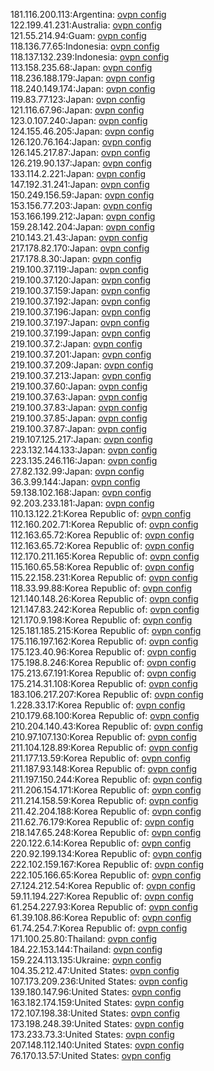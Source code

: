 181.116.200.113:Argentina: [ovpn config](vpn/181_116_200_113.ovpn)  
122.199.41.231:Australia: [ovpn config](vpn/122_199_41_231.ovpn)  
121.55.214.94:Guam: [ovpn config](vpn/121_55_214_94.ovpn)  
118.136.77.65:Indonesia: [ovpn config](vpn/118_136_77_65.ovpn)  
118.137.132.239:Indonesia: [ovpn config](vpn/118_137_132_239.ovpn)  
113.158.235.68:Japan: [ovpn config](vpn/113_158_235_68.ovpn)  
118.236.188.179:Japan: [ovpn config](vpn/118_236_188_179.ovpn)  
118.240.149.174:Japan: [ovpn config](vpn/118_240_149_174.ovpn)  
119.83.77.123:Japan: [ovpn config](vpn/119_83_77_123.ovpn)  
121.116.67.96:Japan: [ovpn config](vpn/121_116_67_96.ovpn)  
123.0.107.240:Japan: [ovpn config](vpn/123_0_107_240.ovpn)  
124.155.46.205:Japan: [ovpn config](vpn/124_155_46_205.ovpn)  
126.120.76.164:Japan: [ovpn config](vpn/126_120_76_164.ovpn)  
126.145.217.87:Japan: [ovpn config](vpn/126_145_217_87.ovpn)  
126.219.90.137:Japan: [ovpn config](vpn/126_219_90_137.ovpn)  
133.114.2.221:Japan: [ovpn config](vpn/133_114_2_221.ovpn)  
147.192.31.241:Japan: [ovpn config](vpn/147_192_31_241.ovpn)  
150.249.156.59:Japan: [ovpn config](vpn/150_249_156_59.ovpn)  
153.156.77.203:Japan: [ovpn config](vpn/153_156_77_203.ovpn)  
153.166.199.212:Japan: [ovpn config](vpn/153_166_199_212.ovpn)  
159.28.142.204:Japan: [ovpn config](vpn/159_28_142_204.ovpn)  
210.143.21.43:Japan: [ovpn config](vpn/210_143_21_43.ovpn)  
217.178.82.170:Japan: [ovpn config](vpn/217_178_82_170.ovpn)  
217.178.8.30:Japan: [ovpn config](vpn/217_178_8_30.ovpn)  
219.100.37.119:Japan: [ovpn config](vpn/219_100_37_119.ovpn)  
219.100.37.120:Japan: [ovpn config](vpn/219_100_37_120.ovpn)  
219.100.37.159:Japan: [ovpn config](vpn/219_100_37_159.ovpn)  
219.100.37.192:Japan: [ovpn config](vpn/219_100_37_192.ovpn)  
219.100.37.196:Japan: [ovpn config](vpn/219_100_37_196.ovpn)  
219.100.37.197:Japan: [ovpn config](vpn/219_100_37_197.ovpn)  
219.100.37.199:Japan: [ovpn config](vpn/219_100_37_199.ovpn)  
219.100.37.2:Japan: [ovpn config](vpn/219_100_37_2.ovpn)  
219.100.37.201:Japan: [ovpn config](vpn/219_100_37_201.ovpn)  
219.100.37.209:Japan: [ovpn config](vpn/219_100_37_209.ovpn)  
219.100.37.213:Japan: [ovpn config](vpn/219_100_37_213.ovpn)  
219.100.37.60:Japan: [ovpn config](vpn/219_100_37_60.ovpn)  
219.100.37.63:Japan: [ovpn config](vpn/219_100_37_63.ovpn)  
219.100.37.83:Japan: [ovpn config](vpn/219_100_37_83.ovpn)  
219.100.37.85:Japan: [ovpn config](vpn/219_100_37_85.ovpn)  
219.100.37.87:Japan: [ovpn config](vpn/219_100_37_87.ovpn)  
219.107.125.217:Japan: [ovpn config](vpn/219_107_125_217.ovpn)  
223.132.144.133:Japan: [ovpn config](vpn/223_132_144_133.ovpn)  
223.135.246.116:Japan: [ovpn config](vpn/223_135_246_116.ovpn)  
27.82.132.99:Japan: [ovpn config](vpn/27_82_132_99.ovpn)  
36.3.99.144:Japan: [ovpn config](vpn/36_3_99_144.ovpn)  
59.138.102.168:Japan: [ovpn config](vpn/59_138_102_168.ovpn)  
92.203.233.181:Japan: [ovpn config](vpn/92_203_233_181.ovpn)  
110.13.122.21:Korea Republic of: [ovpn config](vpn/110_13_122_21.ovpn)  
112.160.202.71:Korea Republic of: [ovpn config](vpn/112_160_202_71.ovpn)  
112.163.65.72:Korea Republic of: [ovpn config](vpn/112_163_65_72.ovpn)  
112.163.65.72:Korea Republic of: [ovpn config](vpn/112_163_65_72.ovpn)  
112.170.211.165:Korea Republic of: [ovpn config](vpn/112_170_211_165.ovpn)  
115.160.65.58:Korea Republic of: [ovpn config](vpn/115_160_65_58.ovpn)  
115.22.158.231:Korea Republic of: [ovpn config](vpn/115_22_158_231.ovpn)  
118.33.99.88:Korea Republic of: [ovpn config](vpn/118_33_99_88.ovpn)  
121.140.148.26:Korea Republic of: [ovpn config](vpn/121_140_148_26.ovpn)  
121.147.83.242:Korea Republic of: [ovpn config](vpn/121_147_83_242.ovpn)  
121.170.9.198:Korea Republic of: [ovpn config](vpn/121_170_9_198.ovpn)  
125.181.185.215:Korea Republic of: [ovpn config](vpn/125_181_185_215.ovpn)  
175.116.197.162:Korea Republic of: [ovpn config](vpn/175_116_197_162.ovpn)  
175.123.40.96:Korea Republic of: [ovpn config](vpn/175_123_40_96.ovpn)  
175.198.8.246:Korea Republic of: [ovpn config](vpn/175_198_8_246.ovpn)  
175.213.67.191:Korea Republic of: [ovpn config](vpn/175_213_67_191.ovpn)  
175.214.31.108:Korea Republic of: [ovpn config](vpn/175_214_31_108.ovpn)  
183.106.217.207:Korea Republic of: [ovpn config](vpn/183_106_217_207.ovpn)  
1.228.33.17:Korea Republic of: [ovpn config](vpn/1_228_33_17.ovpn)  
210.179.68.100:Korea Republic of: [ovpn config](vpn/210_179_68_100.ovpn)  
210.204.140.43:Korea Republic of: [ovpn config](vpn/210_204_140_43.ovpn)  
210.97.107.130:Korea Republic of: [ovpn config](vpn/210_97_107_130.ovpn)  
211.104.128.89:Korea Republic of: [ovpn config](vpn/211_104_128_89.ovpn)  
211.177.13.59:Korea Republic of: [ovpn config](vpn/211_177_13_59.ovpn)  
211.187.93.148:Korea Republic of: [ovpn config](vpn/211_187_93_148.ovpn)  
211.197.150.244:Korea Republic of: [ovpn config](vpn/211_197_150_244.ovpn)  
211.206.154.171:Korea Republic of: [ovpn config](vpn/211_206_154_171.ovpn)  
211.214.158.59:Korea Republic of: [ovpn config](vpn/211_214_158_59.ovpn)  
211.42.204.188:Korea Republic of: [ovpn config](vpn/211_42_204_188.ovpn)  
211.62.76.179:Korea Republic of: [ovpn config](vpn/211_62_76_179.ovpn)  
218.147.65.248:Korea Republic of: [ovpn config](vpn/218_147_65_248.ovpn)  
220.122.6.14:Korea Republic of: [ovpn config](vpn/220_122_6_14.ovpn)  
220.92.199.134:Korea Republic of: [ovpn config](vpn/220_92_199_134.ovpn)  
222.102.159.167:Korea Republic of: [ovpn config](vpn/222_102_159_167.ovpn)  
222.105.166.65:Korea Republic of: [ovpn config](vpn/222_105_166_65.ovpn)  
27.124.212.54:Korea Republic of: [ovpn config](vpn/27_124_212_54.ovpn)  
59.11.194.227:Korea Republic of: [ovpn config](vpn/59_11_194_227.ovpn)  
61.254.227.93:Korea Republic of: [ovpn config](vpn/61_254_227_93.ovpn)  
61.39.108.86:Korea Republic of: [ovpn config](vpn/61_39_108_86.ovpn)  
61.74.254.7:Korea Republic of: [ovpn config](vpn/61_74_254_7.ovpn)  
171.100.25.80:Thailand: [ovpn config](vpn/171_100_25_80.ovpn)  
184.22.153.144:Thailand: [ovpn config](vpn/184_22_153_144.ovpn)  
159.224.113.135:Ukraine: [ovpn config](vpn/159_224_113_135.ovpn)  
104.35.212.47:United States: [ovpn config](vpn/104_35_212_47.ovpn)  
107.173.209.236:United States: [ovpn config](vpn/107_173_209_236.ovpn)  
139.180.147.96:United States: [ovpn config](vpn/139_180_147_96.ovpn)  
163.182.174.159:United States: [ovpn config](vpn/163_182_174_159.ovpn)  
172.107.198.38:United States: [ovpn config](vpn/172_107_198_38.ovpn)  
173.198.248.39:United States: [ovpn config](vpn/173_198_248_39.ovpn)  
173.233.73.3:United States: [ovpn config](vpn/173_233_73_3.ovpn)  
207.148.112.140:United States: [ovpn config](vpn/207_148_112_140.ovpn)  
76.170.13.57:United States: [ovpn config](vpn/76_170_13_57.ovpn)  
